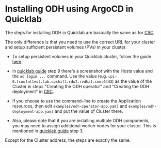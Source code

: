 # Installing ODH using ArgoCD in Quicklab

The steps for installing ODH in Quicklab are basically the same as for [CRC](./odh-install-crc.md).

The only difference is that you need to use the correct URL for your cluster and setup sufficient persistent volumes (PVs) in your cluster.

- To setup persistent volumes in your Quicklab cluster, follow the guide [here](./on-cluster-persistent-storage).

- In [quicklab guide](./quicklab.md) step 9 there's a screenshot with the Hosts value and the `oc login ...` command. Use the value (e.g. `upi-0.tcoufaltest.lab.upshift.rdu2.redhat.com:6443`) as the value of the Cluster in steps "Creating the ODH operator" and "Creating the ODH deployment" in [CRC](./odh-install-crc.md).

- If you choose to use the command-line to create the Application resources, then edit `examples/odh-operator-app.yaml` and `examples/odh-deployment-app.yaml` and put the value of Cluster there.

- Also, please note that if you are installing multiple ODH components, you may need to assign additional worker nodes for your cluster. This is mentioned in [quicklab guide](./quicklab.md) step 3.

Except for the Cluster address, the steps are exactly the same.
